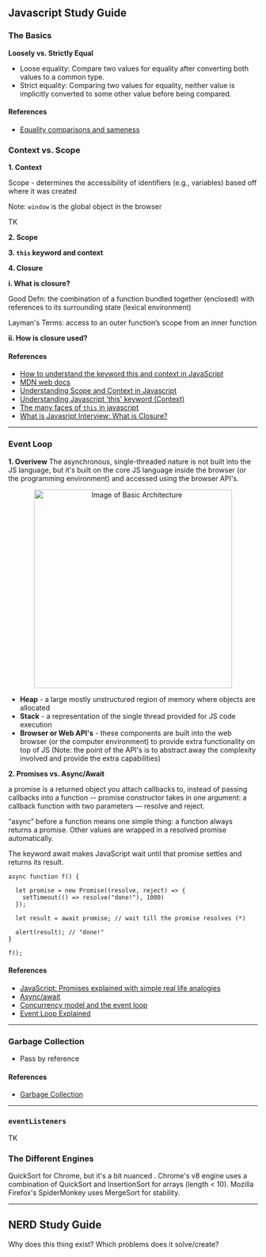 ## Javascript Study Guide

### The Basics

**Loosely vs. Strictly Equal**

* Loose equality: Compare two values for equality after converting both values to a common type. 
* Strict equality: Comparing two values for equality, neither value is implicitly converted to some other value before being compared. 


#### References

* [Equality comparisons and sameness](https://developer.mozilla.org/en-US/docs/Web/JavaScript/Equality_comparisons_and_sameness)

### Context vs. Scope

**1. Context**

Scope - determines the accessibility of identifiers (e.g., variables) based off where it was created

Note: `window` is the global object in the browser 

TK

**2. Scope**

**3. `this` keyword and context**

**4. Closure**

**i. What is closure?**

Good Defn: the combination of a function bundled together (enclosed) with references to its surrounding state (lexical environment) 

Layman's Terms: access to an outer function’s scope from an inner function

**ii. How is closure used?** 


#### References
* [How to understand the keyword this and context in JavaScript](https://www.freecodecamp.org/news/how-to-understand-the-keyword-this-and-context-in-javascript-cd624c6b74b8/)
* [MDN web docs](https://developer.mozilla.org/en-US/docs/Web/JavaScript/Reference/Operators/this)
* [Understanding Scope and Context in Javascript](http://ryanmorr.com/understanding-scope-and-context-in-javascript/)
* [Understanding Javascript 'this' keyword (Context)](https://medium.com/datadriveninvestor/javascript-context-this-keyword-9a78a19d5786)
* [The many faces of `this` in javascript](https://blog.pragmatists.com/the-many-faces-of-this-in-javascript-5f8be40df52e)
* [What is Javasript Interview: What is Closure?](https://medium.com/javascript-scene/master-the-javascript-interview-what-is-a-closure-b2f0d2152b36)

---

### Event Loop

**1. Overivew**
The asynchronous, single-threaded nature is not built into the JS language, but it's built on the core JS language inside the browser (or the programming environment) and accessed using the browser API's. 
<p align="center">
<img src="https://miro.medium.com/max/1504/1*7GXoHZiIUhlKuKGT22gHmA.png" alt="Image of Basic Architecture"  width="400"/>
</p>

* **Heap** - a large mostly unstructured region of memory where objects are allocated
* **Stack** - a representation of the single thread provided for JS code execution 
* **Browser or Web API's** - these components are built into the web browser (or the computer environment) to provide extra functionality on top of JS (Note: the point of the API's is to abstract away the complexity involved and provide the extra capabilities)


**2. Promises vs. Async/Await**

a promise is a returned object you attach callbacks to, instead of passing callbacks into a function
-- promise constructor takes in one argument: a callback function with two parameters — resolve and reject.

“async” before a function means one simple thing: a function always returns a promise. Other values are wrapped in a resolved promise automatically.

The keyword await makes JavaScript wait until that promise settles and returns its result.


<pre><code>async function f() {

  let promise = new Promise((resolve, reject) => {
    setTimeout(() => resolve("done!"), 1000)
  });

  let result = await promise; // wait till the promise resolves (*)

  alert(result); // "done!"
}

f();
</code></pre>


#### References
* [JavaScript: Promises explained with simple real life analogies](https://codeburst.io/javascript-promises-explained-with-simple-real-life-analogies-dd6908092138)
* [Async/await](https://javascript.info/async-await)
* [Concurrency model and the event loop](https://developer.mozilla.org/en-US/docs/Web/JavaScript/EventLoop)
* [Event Loop Explained](https://medium.com/front-end-weekly/javascript-event-loop-explained-4cd26af121d4)


---


### Garbage Collection

- Pass by reference

#### References
* [Garbage Collection](https://javascript.info/garbage-collection)

---

### `eventListeners`

TK 

### The Different Engines 

QuickSort for Chrome, but it's a bit nuanced . Chrome's v8 engine uses a combination of QuickSort and InsertionSort for arrays (length < 10). Mozilla Firefox's SpiderMonkey uses MergeSort for stability.

---

## NERD Study Guide

Why does this thing exist? Which problems does it solve/create? 
